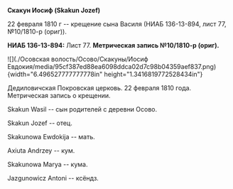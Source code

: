 **Скакун Иосиф (Skakun Jozef)**

22 февраля 1810 г -- крещение сына Василя (НИАБ 136-13-894, лист 77,
№10/1810-р (ориг)).

**НИАБ 136-13-894:** Лист 77. **Метрическая запись №10/1810-р (ориг).**

![](./Осовская волость/Осово/Скакуны/Иосиф Евдокия/media/95cf387ed88ea6098ddca02d7c98b04359aef837.png){width="6.496527777777778in"
height="1.3416819772528434in"}

Дедиловичская Покровская церковь. 22 февраля 1810 года. Метрическая
запись о крещении.

Skakun Wasil -- сын родителей с деревни Осовo.

Skakun Jozef -- отец.

Skakunowa Ewdokija -- мать.

Axiuta Andrzey -- кум.

Skakunowa Marya -- кума.

Jazgunowicz Antoni -- ксёндз.
